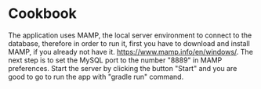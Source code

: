 # Cookbook

The application uses MAMP, the local server environment to connect to the database, therefore in order to run it, first you have to download and install MAMP, if you already not have it.
https://www.mamp.info/en/windows/.
The next step is to set the MySQL port to the number "8889" in MAMP preferences. Start the server by clicking the button "Start" and you are good to go to run the app with "gradle run"
command.